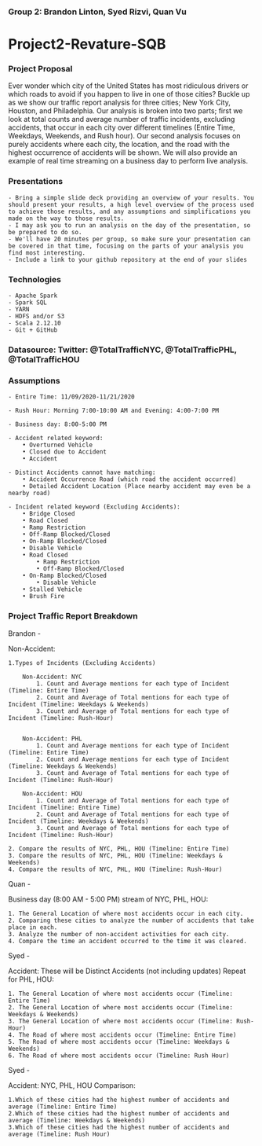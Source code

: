 ### Group 2: Brandon Linton, Syed Rizvi, Quan Vu

# Project2-Revature-SQB

### Project Proposal

Ever wonder which city of the United States has most ridiculous drivers or which roads to avoid
if you happen to live in one of those cities? Buckle up as we show our traffic report
analysis for three cities; New York City, Houston, and Philadelphia. Our analysis is broken
into two parts; first we look at total counts and average number of traffic incidents, excluding accidents,
that occur in each city over different timelines (Entire Time, Weekdays, Weekends, and Rush hour). Our second analysis focuses on purely accidents where each city, the location, 
and the road with the highest occurrence of accidents will be shown. We will also provide an example of real time 
streaming on a business day to perform live analysis.

### Presentations

	- Bring a simple slide deck providing an overview of your results. You should present your results, a high level overview of the process used to achieve those results, and any assumptions and simplifications you made on the way to those results.
	- I may ask you to run an analysis on the day of the presentation, so be prepared to do so.
	- We'll have 20 minutes per group, so make sure your presentation can be covered in that time, focusing on the parts of your analysis you find most interesting.
	- Include a link to your github repository at the end of your slides

### Technologies

	- Apache Spark
	- Spark SQL
	- YARN
	- HDFS and/or S3
	- Scala 2.12.10
	- Git + GitHub

### Datasource: Twitter: @TotalTrafficNYC, @TotalTrafficPHL, @TotalTrafficHOU

### Assumptions

	- Entire Time: 11/09/2020-11/21/2020

	- Rush Hour: Morning 7:00-10:00 AM and Evening: 4:00-7:00 PM

	- Business day: 8:00-5:00 PM

	- Accident related keyword: 
		• Overturned Vehicle 
		• Closed due to Accident
		• Accident

	- Distinct Accidents cannot have matching:
		• Accident Occurrence Road (which road the accident occurred)
		• Detailed Accident Location (Place nearby accident may even be a nearby road)

	- Incident related keyword (Excluding Accidents):
		• Bridge Closed
        • Road Closed
		• Ramp Restriction
		• Off-Ramp Blocked/Closed
        • On-Ramp Blocked/Closed
		• Disable Vehicle
      	• Road Closed
			• Ramp Restriction
			• Off-Ramp Blocked/Closed
        • On-Ramp Blocked/Closed
			• Disable Vehicle
        • Stalled Vehicle
        • Brush Fire

### Project Traffic Report Breakdown 

Brandon -

Non-Accident:

	1.Types of Incidents (Excluding Accidents)

		Non-Accident: NYC
			1. Count and Average mentions for each type of Incident (Timeline: Entire Time)
			2. Count and Average of Total mentions for each type of Incident (Timeline: Weekdays & Weekends)
			3. Count and Average of Total mentions for each type of Incident (Timeline: Rush-Hour)


		Non-Accident: PHL
			1. Count and Average mentions for each type of Incident (Timeline: Entire Time)
			2. Count and Average mentions for each type of Incident (Timeline: Weekdays & Weekends)
			3. Count and Average of Total mentions for each type of Incident (Timeline: Rush-Hour)

		Non-Accident: HOU
			1. Count and Average of Total mentions for each type of Incident (Timeline: Entire Time)
			2. Count and Average of Total mentions for each type of Incident (Timeline: Weekdays & Weekends)
			3. Count and Average of Total mentions for each type of Incident (Timeline: Rush-Hour)

	2. Compare the results of NYC, PHL, HOU (Timeline: Entire Time)
	3. Compare the results of NYC, PHL, HOU (Timeline: Weekdays & Weekends)
	4. Compare the results of NYC, PHL, HOU (Timeline: Rush-Hour)

Quan -

Business day (8:00 AM - 5:00 PM) stream of NYC, PHL, HOU:

	1. The General Location of where most accidents occur in each city. 
	2. Comparing these cities to analyze the number of accidents that take place in each.
	3. Analyze the number of non-accident activities for each city.
	4. Compare the time an accident occurred to the time it was cleared.

Syed -

Accident: These will be Distinct Accidents (not including updates) Repeat for PHL, HOU:

	1. The General Location of where most accidents occur (Timeline: Entire Time)
	2. The General Location of where most accidents occur (Timeline: Weekdays & Weekends)
	3. The General Location of where most accidents occur (Timeline: Rush-Hour)
	4. The Road of where most accidents occur (Timeline: Entire Time)
	5. The Road of where most accidents occur (Timeline: Weekdays & Weekends)
	6. The Road of where most accidents occur (Timeline: Rush Hour)

Syed -

Accident: NYC, PHL, HOU Comparison:

	1.Which of these cities had the highest number of accidents and average (Timeline: Entire Time)
	2.Which of these cities had the highest number of accidents and average (Timeline: Weekdays & Weekends)
	3.Which of these cities had the highest number of accidents and average (Timeline: Rush Hour)


